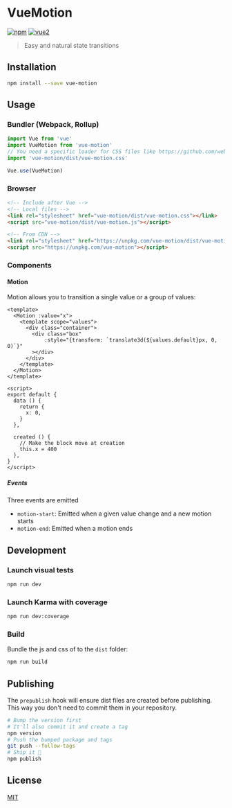 # VueMotion

[![npm](https://img.shields.io/npm/v/vue-motion.svg)](https://www.npmjs.com/package/vue-motion) [![vue2](https://img.shields.io/badge/vue-2.x-brightgreen.svg)](https://vuejs.org/)

> Easy and natural state transitions

## Installation

```bash
npm install --save vue-motion
```

## Usage

### Bundler (Webpack, Rollup)

```js
import Vue from 'vue'
import VueMotion from 'vue-motion'
// You need a specific loader for CSS files like https://github.com/webpack/css-loader
import 'vue-motion/dist/vue-motion.css'

Vue.use(VueMotion)
```

### Browser

```html
<!-- Include after Vue -->
<!-- Local files -->
<link rel="stylesheet" href="vue-motion/dist/vue-motion.css"></link>
<script src="vue-motion/dist/vue-motion.js"></script>

<!-- From CDN -->
<link rel="stylesheet" href="https://unpkg.com/vue-motion/dist/vue-motion.css"></link>
<script src="https://unpkg.com/vue-motion"></script>
```

### Components

#### Motion

Motion allows you to transition a single value or a group of values:

```vue
<template>
  <Motion :value="x">
    <template scope="values">
      <div class="container">
        <div class="box"
            :style="{transform: `translate3d(${values.default}px, 0, 0)`}"
        ></div>
      </div>
    </template>
  </Motion>
</template>

<script>
export default {
  data () {
    return {
      x: 0,
    }
  },
  
  created () {
    // Make the block move at creation
    this.x = 400
  },
}
</script>
```

##### Events

Three events are emitted

- `motion-start`: Emitted when a given value change and a new motion starts
- `motion-end`: Emitted when a motion ends

## Development

### Launch visual tests

```bash
npm run dev
```

### Launch Karma with coverage

```bash
npm run dev:coverage
```

### Build

Bundle the js and css of to the `dist` folder:

```bash
npm run build
```


## Publishing

The `prepublish` hook will ensure dist files are created before publishing. This
way you don't need to commit them in your repository.

```bash
# Bump the version first
# It'll also commit it and create a tag
npm version
# Push the bumped package and tags
git push --follow-tags
# Ship it 🚀
npm publish
```

## License

[MIT](http://opensource.org/licenses/MIT)
